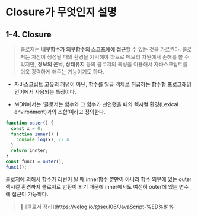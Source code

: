 # Closure가 무엇인지 설명

## 1-4. Closure

> 클로저는 **내부함수가 외부함수의 스코프에에 접근**할 수 있는 것을 가르킨다. 클로저는 자신이 생성될 때의 환경을 기억해야 하므로 메모리 차원에서 손해를 볼 수 있지만, **정보의 은닉, 상태유지** 등의 클로저의 특성을 이용해서 자바스크립트를 더욱 강력하게 해주는 기능이기도 하다.

- 자바스크립트 고유의 개념이 아닌, 함수를 일급 객체로 취급하는 함수형 프로그래밍 언어에서 사용되는 특징이다.

- MDN에서는 '클로저는 함수와 그 함수가 선언됐을 때의 렉시컬 환경(Lexical environment)과의 조합'이라고 정의한다.

```javascript
function outer() {
  const x = 0;
  function inner() {
    console.log(x); // 0
  }
  return innter;
}
const func1 = outer();
func1();
```

클로저에 의해서 함수가 리턴이 될 때 inner함수 뿐만이 아니라 함수 외부에 있는 outer 렉시컬 환경까지 클로저로 반환이 되기 때문에 inner에서도 여전히 outer에 있는 변수에 접근이 가능하다.

> 📌 [클로저 정리](https://velog.io/@seul06/JavaScript-%ED%81%
